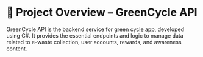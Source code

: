 # 🌱 Project Overview – GreenCycle API

GreenCycle API is the backend service for [green cycle app](https://github.com/zhenwaikok/green_cycle), developed using C#. It provides the essential endpoints and logic to manage data related to e-waste collection, user accounts, rewards, and awareness content.
